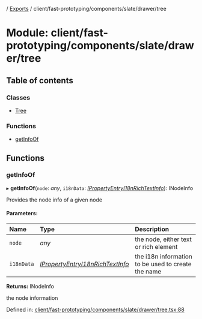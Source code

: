 [](../README.md) / [Exports](../modules.md) / client/fast-prototyping/components/slate/drawer/tree

# Module: client/fast-prototyping/components/slate/drawer/tree

## Table of contents

### Classes

- [Tree](../classes/client_fast_prototyping_components_slate_drawer_tree.tree.md)

### Functions

- [getInfoOf](client_fast_prototyping_components_slate_drawer_tree.md#getinfoof)

## Functions

### getInfoOf

▸ **getInfoOf**(`node`: *any*, `i18nData`: [*IPropertyEntryI18nRichTextInfo*](../interfaces/client_internal_components_propertyentry_propertyentrytext.ipropertyentryi18nrichtextinfo.md)): INodeInfo

Provides the node info of a given node

#### Parameters:

Name | Type | Description |
:------ | :------ | :------ |
`node` | *any* | the node, either text or rich element   |
`i18nData` | [*IPropertyEntryI18nRichTextInfo*](../interfaces/client_internal_components_propertyentry_propertyentrytext.ipropertyentryi18nrichtextinfo.md) | the i18n information to be used to create the name   |

**Returns:** INodeInfo

the node information

Defined in: [client/fast-prototyping/components/slate/drawer/tree.tsx:88](https://github.com/onzag/itemize/blob/11a98dec/client/fast-prototyping/components/slate/drawer/tree.tsx#L88)
